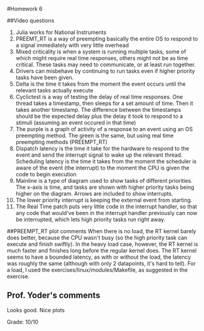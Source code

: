 #Homework 6

##Video questions
1) Julia works for National Instruments
2) PREEMT_RT is a way of preempting basically the entire OS to respond to a signal immediately with very little overhead
3) Mixed criticality is when a system is running multiple tasks, some of which might require real time responses, others might not be as time critical. These tasks may need to communicate, or at least run together.
4) Drivers can misbehave by continuing to run tasks even if higher priority tasks have been given.
5) Delta is the time it takes from the moment the event occurs until the relevant tasks actually execute
6) Cyclictest is a way of testing the delay of real time responses. One thread takes a timestamp, then sleeps for a set amount of time. Then it takes another timestamp. The difference between the timestamps should be the expected delay plus the delay it took to respond to a stimuli (assuming an event occured in that time)
7) The purple is a graph of activity of a response to an event using an OS preempting method. The green is the same, but using real time preempting methods (PREEMPT_RT)
8) Dispatch latency is the time it take for the hardware to respond to the event and send the interrupt signal to wake up the relevant thread. Scheduling latency is the time it takes from the moment the scheduler is aware of the event (the interrupt) to the moment the CPU is given the code to begin execution
9) Mainline is a type of diagram used to show tasks of different priorities. The x-axis is time, and tasks are shown with higher priority tasks being higher on the diagram. Arrows are included to show interrupts.
10) The lower priority interrupt is keeping the external event from starting.
11) The Real Time patch puts very little code in the interrupt handler, so that any code that would've been in the interrupt handler previously can now be interrupted, which lets high priority tasks run right away.

##PREEMPT_RT plot comments
When there is no load, the RT kernel barely does better, because the CPU wasn't busy (so the high priority task can execute and finish swiftly). In the heavy load case, however, the RT kernel is much faster and finishes long before the regular kernel does. The RT kernel seems to have a bounded latency, as with or without the load, the latency was roughly the same (although with only 2 datapoints, it's hard to tell). For a load, I used the exercises/linux/modules/Makefile, as suggested in the exercise.

## Prof. Yoder's comments

Looks good. Nice plots

Grade:  10/10
